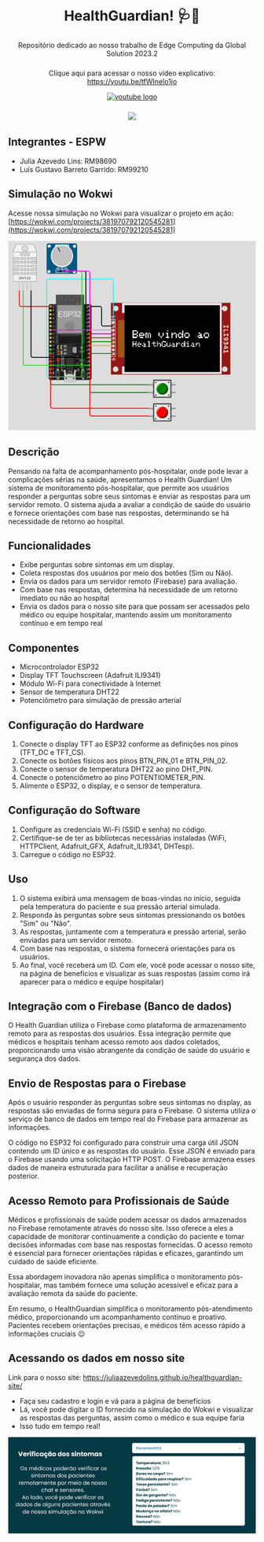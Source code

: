 <h1 align="center">HealthGuardian! 🩺💊</h1>

###

<p align="center">Repositório dedicado ao nosso trabalho de Edge Computing da Global Solution 2023.2</p>

###

<div align="center">
  <p align="center">Clique aqui para acessar o nosso vídeo explicativo: <a href="https://youtu.be/tfWInelo1jo">https://youtu.be/tfWInelo1jo</a></p>
  <a href="https://youtu.be/tfWInelo1jo">
    <img src="https://img.shields.io/static/v1?message=Youtube&logo=youtube&label=&color=FF0000&logoColor=white&labelColor=&style=for-the-badge" height="40" alt="youtube logo"  />
  </a>
</div>

###

<div align="center">
  <img height="200" src="https://i.pinimg.com/originals/70/37/d4/7037d478852af21357f038fac2d2e9f6.gif"  />
</div>

## Integrantes - ESPW
- Julia Azevedo Lins: RM98690
- Luís Gustavo Barreto Garrido: RM99210

## Simulação no Wokwi
Acesse nossa simulação no Wokwi para visualizar o projeto em ação: 
[https://wokwi.com/projects/381970792120545281](https://wokwi.com/projects/381970792120545281)

![Imagem do HealthGuardian no Wokwi](./HealthGuardian%20-%20Imagem%20no%20Wokwi.png)

## Descrição
Pensando na falta de acompanhamento pós-hospitalar, onde pode levar a complicações sérias na saúde, apresentamos o Health Guardian! Um sistema de monitoramento pós-hospitalar, que permite aos usuários responder a perguntas sobre seus sintomas e enviar as respostas para um servidor remoto. O sistema ajuda a avaliar a condição de saúde do usuário e fornece orientações com base nas respostas, determinando se há necessidade de retorno ao hospital.

## Funcionalidades
- Exibe perguntas sobre sintomas em um display.
- Coleta respostas dos usuários por meio dos botões (Sim ou Não).
- Envia os dados para um servidor remoto (Firebase) para avaliação.
- Com base nas respostas, determina há necessidade de um retorno imediato ou não ao hospital
- Envia os dados para o nosso site para que possam ser acessados pelo médico ou equipe hospitalar, mantendo assim um monitoramento contínuo e em tempo real

## Componentes
- Microcontrolador ESP32
- Display TFT Touchscreen (Adafruit ILI9341)
- Módulo Wi-Fi para conectividade à Internet
- Sensor de temperatura DHT22
- Potenciômetro para simulação de pressão arterial

## Configuração do Hardware
1. Conecte o display TFT ao ESP32 conforme as definições nos pinos (TFT_DC e TFT_CS).
2. Conecte os botões físicos aos pinos BTN_PIN_01 e BTN_PIN_02.
3. Conecte o sensor de temperatura DHT22 ao pino DHT_PIN.
4. Conecte o potenciômetro ao pino POTENTIOMETER_PIN.
5. Alimente o ESP32, o display, e o sensor de temperatura.

## Configuração do Software
1. Configure as credenciais Wi-Fi (SSID e senha) no código.
2. Certifique-se de ter as bibliotecas necessárias instaladas (WiFi, HTTPClient, Adafruit_GFX, Adafruit_ILI9341, DHTesp).
3. Carregue o código no ESP32.

## Uso
1. O sistema exibirá uma mensagem de boas-vindas no início, seguida pela temperatura do paciente e sua pressão arterial simulada.
2. Responda às perguntas sobre seus sintomas pressionando os botões "Sim" ou "Não".
3. As respostas, juntamente com a temperatura e pressão arterial, serão enviadas para um servidor remoto.
4. Com base nas respostas, o sistema fornecerá orientações para os usuários.
5. Ao final, você receberá um ID. Com ele, você pode acessar o nosso site, na página de benefícios e visualizar as suas respostas (assim como irá aparecer para o médico e equipe hospitalar)

## Integração com o Firebase (Banco de dados)

O Health Guardian utiliza o Firebase como plataforma de armazenamento remoto para as respostas dos usuários. Essa integração permite que médicos e hospitais tenham acesso remoto aos dados coletados, proporcionando uma visão abrangente da condição de saúde do usuário e segurança dos dados.

## Envio de Respostas para o Firebase

Após o usuário responder às perguntas sobre seus sintomas no display, as respostas são enviadas de forma segura para o Firebase. O sistema utiliza o serviço de banco de dados em tempo real do Firebase para armazenar as informações.

O código no ESP32 foi configurado para construir uma carga útil JSON contendo um ID único e as respostas do usuário. Esse JSON é enviado para o Firebase usando uma solicitação HTTP POST. O Firebase armazena esses dados de maneira estruturada para facilitar a análise e recuperação posterior.

## Acesso Remoto para Profissionais de Saúde

Médicos e profissionais de saúde podem acessar os dados armazenados no Firebase remotamente através do nosso site. Isso oferece a eles a capacidade de monitorar continuamente a condição do paciente e tomar decisões informadas com base nas respostas fornecidas. O acesso remoto é essencial para fornecer orientações rápidas e eficazes, garantindo um cuidado de saúde eficiente.

Essa abordagem inovadora não apenas simplifica o monitoramento pós-hospitalar, mas também fornece uma solução acessível e eficaz para a avaliação remota da saúde do paciente.

Em resumo, o HealthGuardian simplifica o monitoramento pós-atendimento médico, proporcionando um acompanhamento contínuo e proativo. Pacientes recebem orientações precisas, e médicos têm acesso rápido a informações cruciais 😉

## Acessando os dados em nosso site
Link para o nosso site:
[https://juliaazevedolins.github.io/healthguardian-site/ ](https://juliaazevedolins.github.io/healthguardian-site/ )

- Faça seu cadastro e login e vá para a página de benefícios
- Lá, você pode digitar o ID fornecido na simulação do Wokwi e visualizar as respostas das perguntas, assim como o médico e sua equipe faria
- Isso tudo em tempo real!

![PacienteID - Nossa página de benefícios em nosso site](./PacienteID%20-%20página%20de%20benefícios.png)
